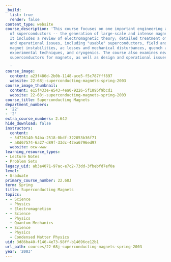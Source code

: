 ```yaml
---
_build:
  list: true
  render: false
content_type: website
course_description: 'This course focuses on one important engineering application
  of superconductors -- the generation of large-scale and intense magnetic fields.
  It includes a review of electromagnetic theory; detailed treatment of magnet design
  and operational issues, including "usable" superconductors, field and stress analyses,
  magnet instabilities, ac losses and mechanical disturbances, quench and protection,
  experimental techniques, and cryogenics. The course also examines new high-temperature
  superconductors for magnets, as well as design and operational issues at high temperatures.

  '
course_image:
  content: a23f486d-2b0b-1148-ace5-f5c787fff897
  website: 22-68j-superconducting-magnets-spring-2003
course_image_thumbnail:
  content: e15f433e-e543-4ea0-9226-5f1895f9bcd1
  website: 22-68j-superconducting-magnets-spring-2003
course_title: Superconducting Magnets
department_numbers:
- '22'
- '2'
extra_course_numbers: 2.64J
hide_download: false
instructors:
  content:
  - 5d726140-54ba-2518-0bdf-322053b36f71
  - a8d67574-6a27-d89f-33dc-42ea6796ed97
  website: ocw-www
learning_resource_types:
- Lecture Notes
- Problem Sets
legacy_uid: ab3a4071-97ac-e7c2-73dd-3fbebfd7ef0a
level:
- Graduate
primary_course_number: 22.68J
term: Spring
title: Superconducting Magnets
topics:
- - Science
  - Physics
  - Electromagnetism
- - Science
  - Physics
  - Quantum Mechanics
- - Science
  - Physics
  - Condensed Matter Physics
uid: 3d86ba40-f146-4e73-98ff-b14696ce12b1
url_path: courses/22-68j-superconducting-magnets-spring-2003
year: '2003'
---
```

